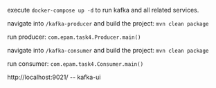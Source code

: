 execute `docker-compose up -d` to run kafka and all related services.

navigate into `/kafka-producer` and build the project: `mvn clean package`

run producer: `com.epam.task4.Producer.main()`

navigate into `/kafka-consumer` and build the project: `mvn clean package`

run consumer: `com.epam.task4.Consumer.main()`

http://localhost:9021/  -- kafka-ui